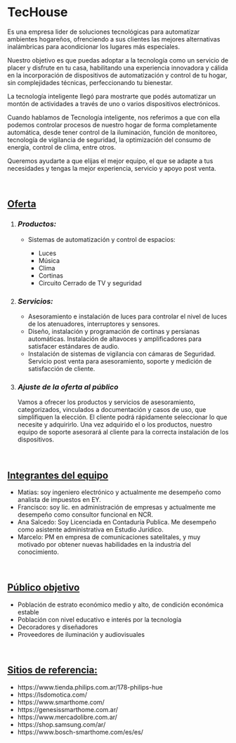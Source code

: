 # TecHouse
<p>
    Es una empresa lider de soluciones tecnológicas para automatizar ambientes hogareños, ofrenciendo a sus clientes las mejores alternativas inalámbricas para acondicionar los lugares más especiales. 
</p>
<p>
    Nuestro objetivo es que puedas adoptar a la tecnología como un servicio de placer y disfrute en tu casa, habilitando una experiencia innovadora y cálida en la incorporación de dispositivos de automatización y control de tu hogar, sin complejidades técnicas, perfeccionando tu bienestar.
<p>
    La tecnología inteligente llegó para mostrarte que podés automatizar un montón de actividades a través de uno o varios dispositivos electrónicos.
</p>
<p>
    Cuando hablamos de Tecnología inteligente, nos referimos a que con ella podemos controlar procesos de nuestro hogar de forma completamente automática, desde tener control de la iluminación, función de monitoreo, tecnología de vigilancia de seguridad, la optimización del consumo de energía, control de clima, entre otros.
<p>
    Queremos ayudarte a que elijas el mejor equipo, el que se adapte a tus necesidades y tengas la mejor experiencia, servicio y apoyo post venta.
</p>

<br>
<h2><u>Oferta</u></h2>
<ol>
    <li>
        <h3><i>Productos:</i></h3>
            <ul>
                <li>Sistemas de automatización y control de espacios:</li>
            <ul>
                <li>Luces</li>
                <li>Música</li>
                <li>Clima</li>
                <li>Cortinas</li>
                <li>Circuito Cerrado de TV y seguridad</li>
            </ul>
        </ul>
    </li>
    <li>
        <h3><i>Servicios:</i></h3>
        <ul>
            <li>Asesoramiento e instalación de luces para controlar el nivel de luces de los atenuadores, interruptores y sensores.</li>
            <li>Diseño, instalación y programación de cortinas y persianas automáticas. Instalación de altavoces y amplificadores para satisfacer estándares de audio.</li>
            <li>Instalación de sistemas de vigilancia con cámaras de Seguridad. Servicio post venta para asesoramiento, soporte y medición de satisfacción de cliente.</li>
        </ul>
    </li>
    <li>
        <h3><i>Ajuste de la oferta al público</i></h3>
        <p>
            Vamos a ofrecer los productos y servicios de asesoramiento, categorizados, vinculados a documentación y casos de uso, que simplifiquen la elección. El cliente podrá rápidamente seleccionar lo que necesite y adquirirlo. Una vez adquirido el o los productos, nuestro equipo de soporte asesorará al cliente para la correcta instalación de los dispositivos. 
        </p>
    </li>
</ol>

<br>
<h2><u>Integrantes del equipo</u></h2>

<ul>
    <li>Matias: soy ingeniero electrónico y actualmente me desempeño como analista de impuestos en EY.</li>
    <li>Francisco: soy lic. en administración de empresas y actualmente me desempeño como consultor funcional en NCR.</li>
    <li>Ana Salcedo: Soy Licenciada en Contaduría Publica. Me desempeño como asistente administrativa en Estudio Jurídico.</li>
    <li>Marcelo: PM en empresa de comunicaciones satelitales, y muy motivado por obtener nuevas habilidades en la industria del conocimiento.</li>
</ul>

<br>
<h2><u>Público objetivo</u></h2>

<ul>
    <li>Población de estrato económico medio y alto, de condición económica estable</li>
    <li>Población con nivel educativo e interés por la tecnología</li>
    <li>Decoradores y diseñadores</li>
    <li>Proveedores de iluminación y audiovisuales</li>
</ul>

<br>
<h2><u>Sitios de referencia:</u></h2>
<ul>
    <li>https://www.tienda.philips.com.ar/178-philips-hue</li>
    <li>https://lsdomotica.com/</li>
    <li>https://www.smarthome.com/</li>
    <li>https://genesissmarthome.com.ar/</li>
    <li>https://www.mercadolibre.com.ar/</li>
    <li>https://shop.samsung.com/ar/</li>
    <li>https://www.bosch-smarthome.com/es/es/</li>
</ul>
